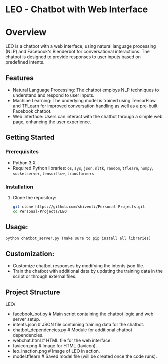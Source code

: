 # LEO - Chatbot with Web Interface

# Overview

LEO is a chatbot with a web interface, using natural language processing (NLP) and Facebook's Blenderbot for conversational interactions. The chatbot is designed to provide responses to user inputs based on predefined intents.

## Features

- Natural Language Processing: The chatbot employs NLP techniques to understand and respond to user inputs.
- Machine Learning: The underlying model is trained using TensorFlow and TFLearn for improved conversation handling as well as a pre-built Facebook chatbot.
- Web Interface: Users can interact with the chatbot through a simple web page, enhancing the user experience.

## Getting Started

### Prerequisites

- Python 3.X
- Required Python libraries: `os`, `sys`, `json`, `nltk`, `random`, `tflearn`, `numpy`, `socketserver`, `tensorflow`, `transformers`

### Installation

1. Clone the repository:

   ```bash
   git clone https://github.com/shiventi/Personal-Projects.git
   cd Personal-Projects/LEO

## Usage:
    python chatbot_server.py (make sure to pip install all libraries)

## Customization: 
- Customize chatbot responses by modifying the intents.json file.
- Train the chatbot with additional data by updating the training data in the script or through external files.

## Project Structure
LEO/
- facebook_bot.py          # Main script containing the chatbot logic and web server setup.
- intents.json             # JSON file containing training data for the chatbot.
- chatbot_dependencies.py  # Module for additional chatbot dependencies.
- webchat.html             # HTML file for the web interface.
- favicon.png              # Image for HTML (favicon).
- leo_inaction.png         # Image of LEO in action.
- model.tflearn            # Saved model file (will be created once the code runs).
